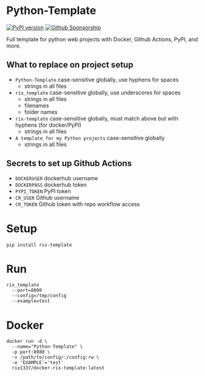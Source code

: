 #  Python-Template

[![PyPI version](https://badge.fury.io/py/rix-template.svg)](https://badge.fury.io/py/rix-template)
[![Github Sponsorship](https://img.shields.io/badge/support-me-red.svg)](https://github.com/users/rix1337/sponsorship)

Full template for python web projects with Docker, Github Actions, PyPI, and more.

## What to replace on project setup
* `Python-Template` case-sensitive globally, use hyphens for spaces
  * strings in all files 
* `rix_template` case-sensitive globally, use underscores for spaces
  * strings in all files
  * filenames
  * folder names
* `rix-template` case-sensitive globally, must match above but with hyphens (for docker/PyPI)
  * strings in all files
* `A template for my Python projects` case-sensitive globally
  * strings in all files

## Secrets to set up Github Actions
* `DOCKERUSER` dockerhub username
* `DOCKERPASS` dockerhub token
* `PYPI_TOKEN` PyPI token
* `CR_USER` Github username
* `CR_TOKEN` Github token with repo workflow access

# Setup

`pip install rix-template`

# Run

```
rix_template
  --port=8080
  --config=/tmp/config
  --example=test
  ```

# Docker
```
docker run -d \
  --name="Python-Template" \
  -p port:8080 \
  -v /path/to/config/:/config:rw \
  -e 'EXAMPLE'='test'
  rix1337/docker-rix-template:latest
  ```
